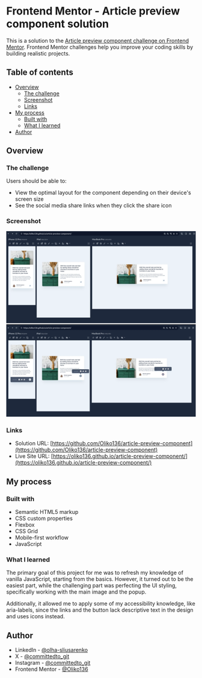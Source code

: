 # Frontend Mentor - Article preview component solution

This is a solution to the [Article preview component challenge on Frontend Mentor](https://www.frontendmentor.io/challenges/article-preview-component-dYBN_pYFT). Frontend Mentor challenges help you improve your coding skills by building realistic projects.

## Table of contents

- [Overview](#overview)
  - [The challenge](#the-challenge)
  - [Screenshot](#screenshot)
  - [Links](#links)
- [My process](#my-process)
  - [Built with](#built-with)
  - [What I learned](#what-i-learned)
- [Author](#author)

## Overview

### The challenge

Users should be able to:

- View the optimal layout for the component depending on their device's screen size
- See the social media share links when they click the share icon

### Screenshot

![](./assets/screenshots/article-screenshot.webp)
![](./assets/screenshots/article-screenshot-active.webp)

### Links

- Solution URL: [https://github.com/Oliko136/article-preview-component](https://github.com/Oliko136/article-preview-component)
- Live Site URL: [https://oliko136.github.io/article-preview-component/](https://oliko136.github.io/article-preview-component/)

## My process

### Built with

- Semantic HTML5 markup
- CSS custom properties
- Flexbox
- CSS Grid
- Mobile-first workflow
- JavaScript

### What I learned

The primary goal of this project for me was to refresh my knowledge of vanilla JavaScript, starting from the basics. However, it turned out to be the easiest part, while the challenging part was perfecting the UI styling, specifically working with the main image and the popup.

Additionally, it allowed me to apply some of my accessibility knowledge, like aria-labels, since the links and the button lack descriptive text in the design and uses icons instead.

## Author

- LinkedIn - [@olha-sliusarenko](https://www.linkedin.com/in/olha-sliusarenko/)
- X - [@committedto_git](https://x.com/committedto_git)
- Instagram - [@committedto_git](https://www.instagram.com/committedto_git/)
- Frontend Mentor - [@Oliko136](https://www.frontendmentor.io/profile/Oliko136)
